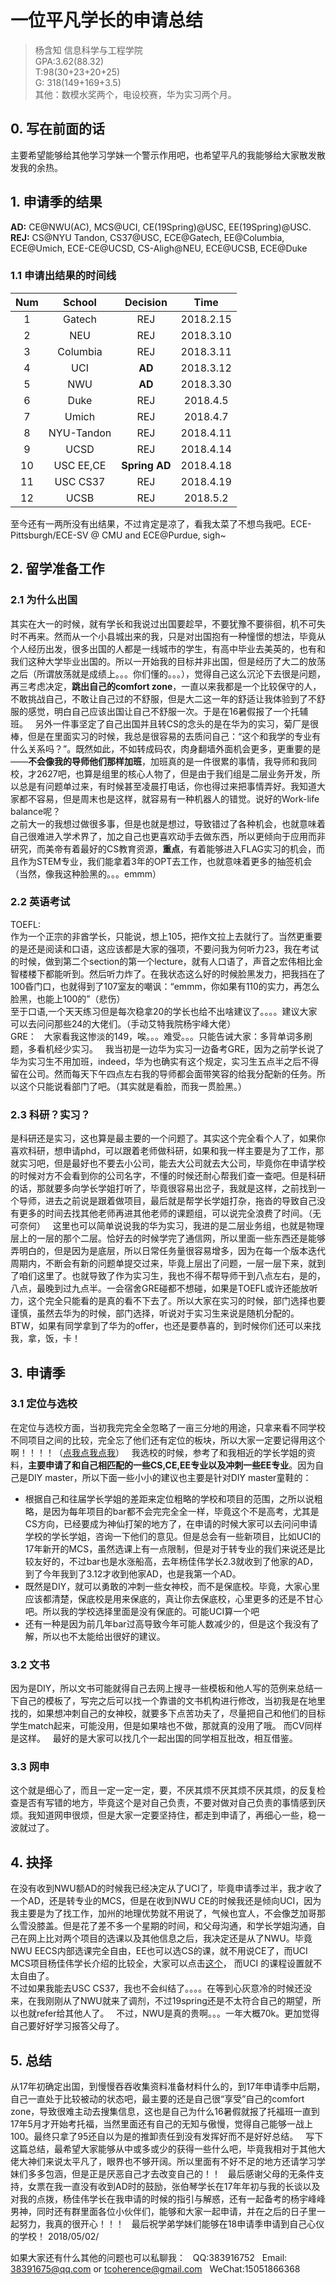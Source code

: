 # 一位平凡学长的申请总结
>杨含知 信息科学与工程学院  
GPA:3.62(88.32)  
T:98(30+23+20+25)  
G: 318(149+169+3.5)  
其他：数模水奖两个，电设校赛，华为实习两个月。  

## 0. 写在前面的话  
主要希望能够给其他学习学妹一个警示作用吧，也希望平凡的我能够给大家散发散发我的余热。  

## 1. 申请季的结果  
**AD:** CE@NWU(AC), MCS@UCI, CE(19Spring)@USC, EE(19Spring)@USC.  
**REJ:** CS@NYU Tandon, CS37@USC, ECE@Gatech, EE@Columbia, ECE@Umich, ECE-CE@UCSD, CS-Aligh@NEU, ECE@UCSB, ECE@Duke

### 1.1 申请出结果的时间线  
|Num|School|Decision|Time|
|:-:|:----:|:----:|:-:|
|1|Gatech|REJ|2018.2.15|
|2|NEU|REJ|2018.3.10|
|3|Columbia|REJ|2018.3.11|
|4|UCI|**AD**|2018.3.12|
|5|NWU|**AD**|2018.3.30|
|6|Duke|REJ|2018.4.5|
|7|Umich|REJ|2018.4.7|
|8|NYU-Tandon|REJ|2018.4.11|
|9|UCSD|REJ|2018.4.14|
|10|USC EE,CE|**Spring AD**|2018.4.18|
|11|USC CS37|REJ|2018.4.19|
|12|UCSB|REJ|2018.5.2|

至今还有一两所没有出结果，不过肯定是凉了，看我太菜了不想鸟我吧。ECE-Pittsburgh/ECE-SV @ CMU and ECE@Purdue, sigh~

## 2. 留学准备工作  
### 2.1 为什么出国 
其实在大一的时候，就有学长和我说过出国要趁早，不要犹豫不要徘徊，机不可失时不再来。然而从一个小县城出来的我，只是对出国抱有一种憧憬的想法，毕竟从个人经历出发，很多出国的人都是一线城市的学生，有高中毕业去美英的，也有和我们这种大学毕业出国的。所以一开始我的目标并非出国，但是经历了大二的放荡之后（所谓放荡就是成绩上。。。你们懂的。。。），觉得自己这么沉沦下去很是问题，再三考虑决定，**跳出自己的comfort zone**，一直以来我都是一个比较保守的人，不敢挑战自己，不敢让自己过的不舒服，但是大二这一年的舒适让我体验到了不舒服的感觉，明白自己应该出国让自己不舒服一次。于是在16暑假报了一个托辅班。  
另外一件事坚定了自己出国并且转CS的念头的是在华为的实习，菊厂是很棒，但是在里面实习的时候，我总是很容易的去质问自己：“这个和我学的专业有什么关系吗？”。既然如此，不如转成码农，肉身翻墙外面机会更多，更重要的是——**不会像我的导师他们那样加班**，加班真的是一件很累的事情，我导师和我同校，才2627吧，也算是组里的核心人物了，但是由于我们组是二层业务开发，所以总是有问题单过来，有时候甚至凌晨打电话，你也得过来把事情弄好。我知道大家都不容易，但是周末也是这样，就容易有一种机器人的错觉。说好的Work-life balance呢？  
之前大一的我想过做很多事，但是也就是想过，导致错过了各种机会，也就意味着自己很难进入学术界了，加之自己也更喜欢动手去做东西，所以更倾向于应用而非研究，而美帝有着最好的CS教育资源，**重点**，有着能够进入FLAG实习的机会，而且作为STEM专业，我们能拿着3年的OPT去工作，也就意味着更多的抽签机会（当然，像我这种脸黑的。。。emmm）
### 2.2 英语考试      
TOEFL:  
作为一个正宗的非酋学长，只能说，想上105，把作文拉上去就行了。当然更重要的是还是阅读和口语，这应该都是大家的强项，不要问我为何听力23，我在考试的时候，做到第二个section的第一个lecture，就有人口语了，声音之宏伟相比金智楼楼下都能听到。然后听力炸了。在我状态这么好的时候脸黑发力，把我挡在了100昏门口，也就得到了107室友的嘲讽：“emmm，你如果有110的实力，再怎么脸黑，也能上100的”（悲伤）  
至于口语,一个天天练习但是每次稳拿20的学长也给不出啥建议了。。。。建议大家可以去问问那些24的大佬们。（手动艾特我院杨宇峰大佬）  
GRE：  
大家看我这惨淡的149，唉。。。难受。。。只能告诫大家：多背单词多刷题，多看机经少实习。  
我当初是一边华为实习一边备考GRE，因为之前学长说了华为实习生不用加班，indeed，华为也确实有这个规定，实习生五点半之后不得留在公司。然而每天下午四点左右我的导师都会面带笑容的给我分配新的任务。所以这个只能说看部门了吧。（其实就是看脸，而我一贯脸黑。）  
### 2.3 科研？实习？  
是科研还是实习，这也算是最主要的一个问题了。其实这个完全看个人了，如果你喜欢科研，想申请phd，可以跟着老师做科研，如果和我一样主要是为了工作，那就实习吧，但是最好也不要去小公司，能去大公司就去大公司，毕竟你在申请学校的时候对方不会看到你的公司名字，不懂的时候还耐心帮我们查一查吧。但是科研的话，那就要多向学长学姐打听了，毕竟很容易出岔子，我就是这样，之前找到一个导师，进去之前说是跟着做项目，最后就是帮学长学姐打杂，拖沓的导致自己没有更多的时间去找其他老师再进其他老师的课题组，可以说完全浪费了时间。（无可奈何）  
这里也可以简单说说我的华为实习，我进的是二层业务组，也就是物理层上的一层的那个二层。恰好去的时候学完了通信网，所以里面一些东西还是能够弄明白的，但是因为是底层，所以日常任务量很容易增多，因为在每一个版本迭代周期内，不断会有新的问题单提交过来，毕竟上层出了问题，一层一层下来，就到了咱们这里了。也就导致了作为实习生，我也不得不帮导师干到八点左右，是的，八点，最晚到过九点半。一会宿舍GRE碰都不想碰，如果是TOEFL或许还能放听力，这个完全只能看的是真的看不下去了。所以大家在实习的时候，部门选择也要谨慎，虽然去华为的时候，部门选择，听说对于实习生来说是随机分配的。
BTW，如果有同学拿到了华为的offer，也还是要恭喜的，到时候你们还可以来找我，拿，饭，卡！

## 3. 申请季  
### 3.1 定位与选校  
在定位与选校方面，当初我完完全全忽略了一亩三分地的用途，只拿来看不同学校不同项目之间的比较，完全忘了他们还有定位的板块，所以大家一定要记得用这个啊！！！！（[点我点我点我](http://www.1point3acres.com/bbs/forum-79-1.html)）  
我选校的时候，参考了和我相近的学长学姐的资料，**主要申请了和自己相匹配的一些CS,CE,EE专业以及冲刺一些EE专业**。因为自己是DIY master，所以下面一些小小的建议也主要是针对DIY master童鞋的：  
* 根据自己和往届学长学姐的差距来定位粗略的学校和项目的范围，之所以说粗略，是因为每年项目的bar都不会完完全全一样，毕竟这个不是高考，尤其是CS方向，已经要成为神仙打架的地方了，在申请的时候大家可以去问问申请学校的学长学姐，咨询一下他们的意见。但是总会有一些新项目，比如UCI的17年新开的MCS，虽然选课上有一点限制，但是对于转专业的我们来说还是比较友好的，不过bar也是水涨船高，去年杨佳伟学长2.3就收到了他家的AD，到了今年我到了3.12才收到他家AD，也是我第一个AD。  
* 既然是DIY，就可以勇敢的冲刺一些女神校，而不是保底校。毕竟，大家心里应该都清楚，保底校是用来保底的，真让你去保底校，心里更多的还是不甘心吧。所以我的学校选择里面是没有保底的。可能UCI算一个吧
* 还有一种是因为前几年bar过高导致今年可能人数减少的，但是这个我没有了解，所以也不太能给出很好的建议。  
### 3.2 文书  
因为是DIY，所以文书可能就得自己去网上搜寻一些模板和他人写的范例来总结一下自己的模板了，写完之后可以找一个靠谱的文书机构进行修改，当初我是在地里找的，如果想冲刺自己的女神校，就要多下点苦功夫了，尽量把自己和他们的目标学生match起来，可能没用，但是如果啥也不做，那就真的没用了哦。
而CV同样是这样。  
最好的是大家可以找几个一起出国的同学相互批改，相互借鉴。  
### 3.3 网申  
这个就是细心了，而且一定一定一定，要，不厌其烦不厌其烦不厌其烦，的反复检查是否有写错的地方，毕竟这个是对自己负责，不要对做对自己负责的事情感到厌烦。我知道网申很烦，但是大家一定要坚持住，都走到申请了，再细心一些，稳一波就过了。
## 4. 抉择  
在没有收到NWU额AD的时候我已经决定从了UCI了，毕竟申请季过半，我才收了一个AD，还是转专业的MCS，但是在收到NWU CE的时候我还是倾向UCI，因为我主要是为了找工作，加州的地理优势就不用说了，气候也宜人，不会像芝加哥那么雪没膝盖。但是花了差不多一个星期的时间，和父母沟通，和学长学姐沟通，自己在网上比对两个项目的选课以及其他信息之后，我决定还是从了NWU。毕竟NWU EECS内部选课完全自由，EE也可以选CS的课，就不用说CE了，而UCI MCS项目杨佳伟学长介绍的比较全，大家可以点击[这个]()， 而UCI 的课程设置就不太自由了。  
不过如果我能去USC CS37，我也不会纠结了。。。。在等到心灰意冷的时候还没来，在我刚刚从了NWU就来了调剂，不过19spring还是不太符合自己的期望，所以也就refer给其他人了。  
不过，NWU是真的贵啊。。。一年大概70k。更加觉得自己要好好学习报答父母了。  
## 5. 总结  
从17年初确定出国，到慢慢吞吞收集资料准备材料什么的，到17年申请季中后期，自己一直处于比较被动的状态吧，最主要的还是自己很“享受”自己的comfort zone，导致很难主动去搜集信息，这也是自己为什么16暑假就报了托福班一直到17年5月才开始考托福，当然里面还有自己的无知与傲慢，觉得自己能够一战上100。最终只拿了95还自以为是的推卸责任到没有发挥好而不是好好总结。  
写下这篇总结，最希望大家能够从中或多或少的获得一些什么吧，毕竟我相对于其他大佬大神们来说太平凡了，眼界也不够开阔。所以里面有不好不足的地方还请学习学妹们多多包涵，但是正是厌恶自己才去改变自己的！！  
最后感谢父母的无条件支持，女票在我一直没有收到AD时的鼓励，张伯琴学长在17年年初与我的长谈以及对我的点拨，杨佳伟学长在我申请的时候的指引与解惑，还有一起备考的杨宇峰峰男神，同时还有群里面各位小伙伴们，能够和大家一起申请，并在之后的日子里一起努力，我真的很开心！！！  
最后祝学弟学妹们能够在18申请季申请到自己心仪的学校！
2018/05/02/  

如果大家还有什么其他的问题也可以私聊我：  
QQ:383916752  
Email: 38391675@qq.com or tcoherence@gmail.com  
WeChat:15051866368  
